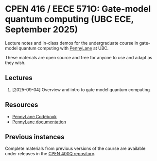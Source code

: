 # CPEN 416 / EECE 571O: Gate-model quantum computing (UBC ECE, September 2025)

Lecture notes and in-class demos for the undergraduate course in gate-model quantum computing with [PennyLane](https://github.com/PennyLaneAI/pennylane/) at UBC. 

These materials are open source and free for anyone to use and adapt as they wish.


## Lectures

1. [2025-09-04] Overview and intro to gate model quantum computing


## Resources

 - [PennyLane Codebook](https://pennylane.ai/codebook/)
 - [PennyLane documentation](https://pennylane.readthedocs.io/en/stable/)

## Previous instances

Complete materials from previous versions of the course are available under
releases in the 
[CPEN 400Q repository](https://github.com/glassnotes/CPEN-400Q/releases).
